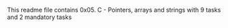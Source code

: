This readme file contains 0x05. C - Pointers, arrays and strings with 9 tasks and 2 mandatory tasks
